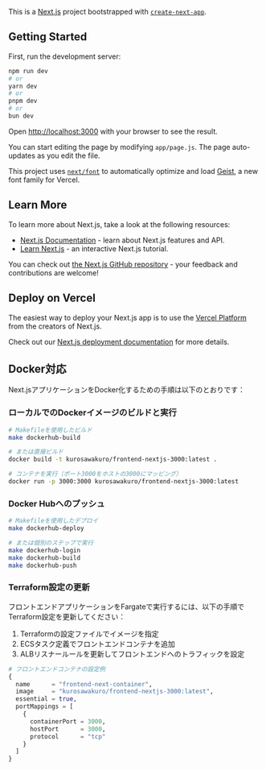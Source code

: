 This is a [Next.js](https://nextjs.org) project bootstrapped with [`create-next-app`](https://github.com/vercel/next.js/tree/canary/packages/create-next-app).

## Getting Started

First, run the development server:

```bash
npm run dev
# or
yarn dev
# or
pnpm dev
# or
bun dev
```

Open [http://localhost:3000](http://localhost:3000) with your browser to see the result.

You can start editing the page by modifying `app/page.js`. The page auto-updates as you edit the file.

This project uses [`next/font`](https://nextjs.org/docs/app/building-your-application/optimizing/fonts) to automatically optimize and load [Geist](https://vercel.com/font), a new font family for Vercel.

## Learn More

To learn more about Next.js, take a look at the following resources:

- [Next.js Documentation](https://nextjs.org/docs) - learn about Next.js features and API.
- [Learn Next.js](https://nextjs.org/learn) - an interactive Next.js tutorial.

You can check out [the Next.js GitHub repository](https://github.com/vercel/next.js) - your feedback and contributions are welcome!

## Deploy on Vercel

The easiest way to deploy your Next.js app is to use the [Vercel Platform](https://vercel.com/new?utm_medium=default-template&filter=next.js&utm_source=create-next-app&utm_campaign=create-next-app-readme) from the creators of Next.js.

Check out our [Next.js deployment documentation](https://nextjs.org/docs/app/building-your-application/deploying) for more details.

## Docker対応

Next.jsアプリケーションをDocker化するための手順は以下のとおりです：

### ローカルでのDockerイメージのビルドと実行

```bash
# Makefileを使用したビルド
make dockerhub-build

# または直接ビルド
docker build -t kurosawakuro/frontend-nextjs-3000:latest .

# コンテナを実行（ポート3000をホストの3000にマッピング）
docker run -p 3000:3000 kurosawakuro/frontend-nextjs-3000:latest
```

### Docker Hubへのプッシュ

```bash
# Makefileを使用したデプロイ
make dockerhub-deploy

# または個別のステップで実行
make dockerhub-login
make dockerhub-build
make dockerhub-push
```

### Terraform設定の更新

フロントエンドアプリケーションをFargateで実行するには、以下の手順でTerraform設定を更新してください：

1. Terraformの設定ファイルでイメージを指定
2. ECSタスク定義でフロントエンドコンテナを追加
3. ALBリスナールールを更新してフロントエンドへのトラフィックを設定

```terraform
# フロントエンドコンテナの設定例
{
  name      = "frontend-next-container",
  image     = "kurosawakuro/frontend-nextjs-3000:latest",
  essential = true,
  portMappings = [
    {
      containerPort = 3000,
      hostPort      = 3000,
      protocol      = "tcp"
    }
  ]
}
```
